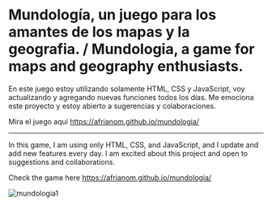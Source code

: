 <h1>Mundología, un juego para los amantes de los mapas y la geografia. / Mundologia, a game for maps and geography enthusiasts.</h1>
<p>En este juego estoy utilizando solamente HTML, CSS y JavaScript, voy actualizando y agregando nuevas funciones todos los días.
Me emociona este proyecto y estoy abierto a sugerencias y colaboraciones.<br>

Mira el juego aquí https://afrianom.github.io/mundologia/
<hr>
In this game, I am using only HTML, CSS, and JavaScript, and I update and add new features every day.
I am excited about this project and open to suggestions and collaborations.</p>

Check the game here https://afrianom.github.io/mundologia/

![mundologia1](https://github.com/afrianom/mundologia/assets/153770193/df1138d9-adb1-4b44-8042-46e2fd7f4ee2)


